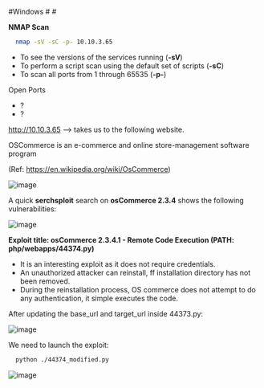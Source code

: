 #Windows # #



**NMAP Scan**

```sh
  nmap -sV -sC -p- 10.10.3.65
  ```

- To see the versions of the services running (**-sV**)
- To perform a script scan using the default set of scripts (**-sC**)
- To scan all ports from 1 through 65535 (**-p-**)


 Open Ports

* ?
* ?

http://10.10.3.65 --> takes us to the following website. 

OSCommerce is an e-commerce and online store-management software program

(Ref: https://en.wikipedia.org/wiki/OsCommerce)

![image](https://user-images.githubusercontent.com/99097743/170889343-1ac2db1b-ee91-4ea9-8594-88bd6dda347b.png)

A quick **serchsploit** search on **osCommerce 2.3.4** shows the following vulnerabilities:

![image](https://user-images.githubusercontent.com/99097743/170889834-7bc4cd09-df46-41b0-ac76-48e7dc3e57ae.png)

**Exploit title: osCommerce 2.3.4.1 - Remote Code Execution (PATH: php/webapps/44374.py)**

* It is an interesting exploit as it does not require credentials.
* An unauthorized attacker can reinstall, ff installation directory has not been removed.  
* During the reinstallation process, OS commerce does not attempt to do any authentication, it simple executes the code. 

After updating the base_url and target_url inside 44373.py:

![image](https://user-images.githubusercontent.com/99097743/170891035-bec09bb0-bf5d-4d8d-99d1-4536bb19aaf0.png)

We need to launch the exploit:

```sh
  python ./44374_modified.py
  ```
  
  ![image](https://user-images.githubusercontent.com/99097743/170891095-908551f8-3745-40a3-b618-8c2f0616985f.png)

  

